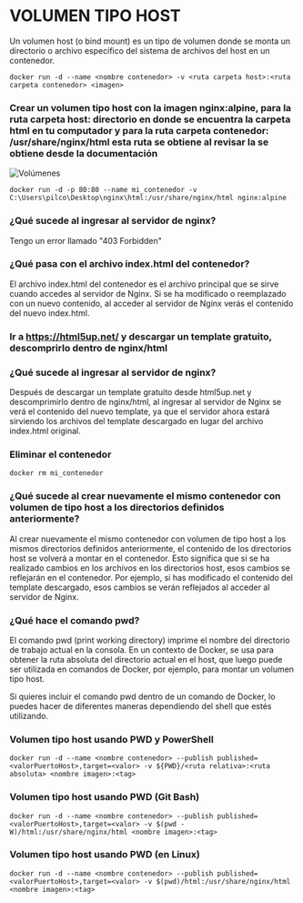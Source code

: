 # VOLUMEN TIPO HOST
Un volumen host (o bind mount) es un tipo de volumen donde se monta un directorio o archivo específico del sistema de archivos del host en un contenedor.

```
docker run -d --name <nombre contenedor> -v <ruta carpeta host>:<ruta carpeta contenedor> <imagen> 
```

### Crear un volumen tipo host con la imagen nginx:alpine, para la ruta carpeta host: directorio en donde se encuentra la carpeta html en tu computador y para la ruta carpeta contenedor: /usr/share/nginx/html esta ruta se obtiene al revisar la se obtiene desde la documentación
![Volúmenes](imagenes/volumen-host.PNG)

``` docker run -d -p 80:80 --name mi_contenedor -v C:\Users\pilco\Desktop\nginx\html:/usr/share/nginx/html nginx:alpine ```

### ¿Qué sucede al ingresar al servidor de nginx?

Tengo un error llamado "403 Forbidden"

### ¿Qué pasa con el archivo index.html del contenedor?

El archivo index.html del contenedor es el archivo principal que se sirve cuando accedes al servidor de Nginx. Si se ha modificado o reemplazado con un nuevo contenido, al acceder al servidor de Nginx verás el contenido del nuevo index.html.

### Ir a https://html5up.net/ y descargar un template gratuito, descomprirlo dentro de nginx/html
### ¿Qué sucede al ingresar al servidor de nginx?

Después de descargar un template gratuito desde html5up.net y descomprimirlo dentro de nginx/html, al ingresar al servidor de Nginx se verá el contenido del nuevo template, ya que el servidor ahora estará sirviendo los archivos del template descargado en lugar del archivo index.html original.

### Eliminar el contenedor

``` docker rm mi_contenedor ```


### ¿Qué sucede al crear nuevamente el mismo contenedor con volumen de tipo host a los directorios definidos anteriormente?

Al crear nuevamente el mismo contenedor con volumen de tipo host a los mismos directorios definidos anteriormente, el contenido de los directorios host se volverá a montar en el contenedor. Esto significa que si se ha realizado cambios en los archivos en los directorios host, esos cambios se reflejarán en el contenedor. Por ejemplo, si has modificado el contenido del template descargado, esos cambios se verán reflejados al acceder al servidor de Nginx.

### ¿Qué hace el comando pwd?

El comando pwd (print working directory) imprime el nombre del directorio de trabajo actual en la consola. En un contexto de Docker, se usa para obtener la ruta absoluta del directorio actual en el host, que luego puede ser utilizada en comandos de Docker, por ejemplo, para montar un volumen tipo host.

Si quieres incluir el comando pwd dentro de un comando de Docker, lo puedes hacer de diferentes maneras dependiendo del shell que estés utilizando.


### Volumen tipo host usando PWD y PowerShell

```
docker run -d --name <nombre contenedor> --publish published=<valorPuertoHost>,target=<valor> -v ${PWD}/<ruta relativa>:<ruta absoluta> <nombre imagen>:<tag> 
```

### Volumen tipo host usando PWD (Git Bash)

```
docker run -d --name <nombre contenedor> --publish published=<valorPuertoHost>,target=<valor> -v $(pwd -W)/html:/usr/share/nginx/html <nombre imagen>:<tag> 
```

### Volumen tipo host usando PWD (en Linux)

```
docker run -d --name <nombre contenedor> --publish published=<valorPuertoHost>,target=<valor> -v $(pwd)/html:/usr/share/nginx/html <nombre imagen>:<tag> 
```

